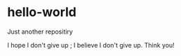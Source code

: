 # hello-world
Just another repositiry

I hope I don't give up ; I believe I don't give up.
Think you!
